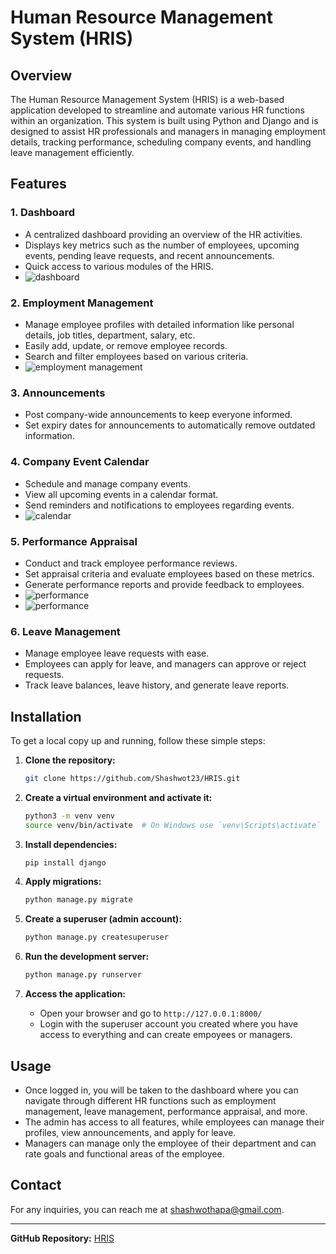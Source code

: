 # Human Resource Management System (HRIS)

## Overview
The Human Resource Management System (HRIS) is a web-based application developed to streamline and automate various HR functions within an organization. This system is built using Python and Django and is designed to assist HR professionals and managers in managing employment details, tracking performance, scheduling company events, and handling leave management efficiently.

## Features
### 1. **Dashboard**
   - A centralized dashboard providing an overview of the HR activities.
   - Displays key metrics such as the number of employees, upcoming events, pending leave requests, and recent announcements.
   - Quick access to various modules of the HRIS.
   - ![dashboard](https://imgur.com/a/gvDP7QK)

### 2. **Employment Management**
   - Manage employee profiles with detailed information like personal details, job titles, department, salary, etc.
   - Easily add, update, or remove employee records.
   - Search and filter employees based on various criteria.
   - ![employment management](https://photos.google.com/search/_tra_/photo/AF1QipPk0yDsrjDgfZSQhE7UazW8y9UZjnV5URfWVh2I)

### 3. **Announcements**
   - Post company-wide announcements to keep everyone informed.
   - Set expiry dates for announcements to automatically remove outdated information.

### 4. **Company Event Calendar**
   - Schedule and manage company events.
   - View all upcoming events in a calendar format.
   - Send reminders and notifications to employees regarding events.
   - ![calendar](https://photos.google.com/search/_tra_/photo/AF1QipPNMMSfNgA8-_DCraMxpi9PWkC8concfil_GR5U)

### 5. **Performance Appraisal**
   - Conduct and track employee performance reviews.
   - Set appraisal criteria and evaluate employees based on these metrics.
   - Generate performance reports and provide feedback to employees.
   - ![performance](https://photos.google.com/search/_tra_/photo/AF1QipPP7Gv1n7z9ZpOuOlCtcgxQLqysNRbYDGUR8YN6)
   - ![performance](https://photos.google.com/search/_tra_/photo/AF1QipOgi0vnuZdwqJfC7AN_NUQ0oy9oetxBrB16zZpZ)

### 6. **Leave Management**
   - Manage employee leave requests with ease.
   - Employees can apply for leave, and managers can approve or reject requests.
   - Track leave balances, leave history, and generate leave reports.

## Installation
To get a local copy up and running, follow these simple steps:

1. **Clone the repository:**
    ```bash
    git clone https://github.com/Shashwot23/HRIS.git
    ```

2. **Create a virtual environment and activate it:**
    ```bash
    python3 -m venv venv
    source venv/bin/activate  # On Windows use `venv\Scripts\activate`
    ```

3. **Install dependencies:**
    ```bash
    pip install django
    ```

4. **Apply migrations:**
    ```bash
    python manage.py migrate
    ```

5. **Create a superuser (admin account):**
    ```bash
    python manage.py createsuperuser
    ```

6. **Run the development server:**
    ```bash
    python manage.py runserver
    ```

7. **Access the application:**
    - Open your browser and go to `http://127.0.0.1:8000/`
    - Login with the superuser account you created where you have access to everything and can create empoyees or managers.

## Usage
- Once logged in, you will be taken to the dashboard where you can navigate through different HR functions such as employment management, leave management, performance appraisal, and more.
- The admin has access to all features, while employees can manage their profiles, view announcements, and apply for leave.
- Managers can manage only the employee of their department and can rate goals and functional areas of the employee.

## Contact
For any inquiries, you can reach me at [shashwothapa@gmail.com](mailto:shashwothapa@gmail.com).

---

**GitHub Repository:** [HRIS](https://github.com/Shashwot23/HRIS)

